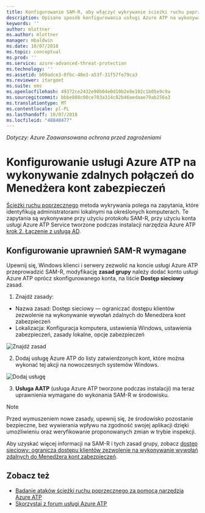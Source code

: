 ```yaml
---
title: Konfigurowanie SAM-R, aby włączyć wykrywanie ścieżki ruchu poprzecznego w narzędzia Azure ATP | Dokumentacja firmy Microsoft
description: Opisano sposób konfigurowania usługi Azure ATP na wykonywanie zdalnych połączeń do Menedżera kont zabezpieczeń
keywords: ''
author: mlottner
ms.author: mlottner
manager: mbaldwin
ms.date: 10/07/2018
ms.topic: conceptual
ms.prod: ''
ms.service: azure-advanced-threat-protection
ms.technology: ''
ms.assetid: b09adce3-0fbc-40e3-a53f-31f57fe79ca3
ms.reviewer: itargoet
ms.suite: ems
ms.openlocfilehash: 49372ce2432e90b04e0d10b2e8e102c1b05e9c9a
ms.sourcegitcommit: bbbe808c08ce703a314c82b46aedaae79ab256a3
ms.translationtype: MT
ms.contentlocale: pl-PL
ms.lasthandoff: 10/07/2018
ms.locfileid: "48848477"
---
```

*Dotyczy: Azure Zaawansowana ochrona przed zagrożeniami*

# <a name="configure-azure-atp-to-make-remote-calls-to-sam"></a>Konfigurowanie usługi Azure ATP na wykonywanie zdalnych połączeń do Menedżera kont zabezpieczeń
[Ścieżki ruchu poprzecznego](use-case-lateral-movement-path.md) metoda wykrywania polega na zapytania, które identyfikują administratorami lokalnymi na określonych komputerach. Te zapytania są wykonywane przy użyciu protokołu SAM-R, przy użyciu konta usługi Azure ATP Service tworzone podczas instalacji narzędzia Azure ATP [krok 2. Łączenie z usługą AD](install-atp-step2.md).

## <a name="configure-sam-r-required-permissions"></a>Konfigurowanie uprawnień SAM-R wymagane
Upewnij się, Windows klienci i serwery zezwolić na koncie usługi Azure ATP przeprowadzić SAM-R, modyfikację **zasad grupy** należy dodać konto usługi Azure ATP oprócz skonfigurowanego konta, na liście  **Dostęp sieciowy** zasad.

1. Znajdź zasady:

 - Nazwa zasad: Dostęp sieciowy — ograniczać dostępu klientów zezwolenie na wykonywanie wywołań zdalnych do Menedżera kont zabezpieczeń
 - Lokalizacja: Konfiguracja komputera, ustawienia Windows, ustawienia zabezpieczeń, zasady lokalne, opcje zabezpieczeń
  
  ![Znajdź zasad](./media/samr-policy-location.png)

2. Dodaj usługę Azure ATP do listy zatwierdzonych kont, które można wykonać tej akcji na nowoczesnych systemów Windows.
 
  ![Dodaj usługę](./media/samr-add-service.png)

3. **Usługa AATP** (usługa Azure ATP tworzone podczas instalacji) ma teraz uprawnienia wymagane do wykonania SAM-R w środowisku.

> [!NOTE]
> Przed wymuszeniem nowe zasady, upewnij się, że środowisko pozostanie bezpieczne, bez wywierania wpływu na zgodność swojej aplikacji dzięki umożliwieniu oraz weryfikowanie proponowanych zmian w trybie inspekcji.

Aby uzyskać więcej informacji na SAM-R i tych zasad grupy, zobacz [dostęp sieciowy: ogranicza dostępu klientów zezwolenie na wykonywanie wywołań zdalnych do Menedżera kont zabezpieczeń](https://docs.microsoft.com/windows/security/threat-protection/security-policy-settings/network-access-restrict-clients-allowed-to-make-remote-sam-calls).



## <a name="see-also"></a>Zobacz też
- [Badanie ataków ścieżki ruchu poprzecznego za pomocą narzędzia Azure ATP](use-case-lateral-movement-path.md)
- [Skorzystaj z forum usługi Azure ATP](https://aka.ms/azureatpcommunity)